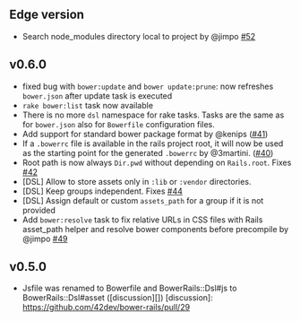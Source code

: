 ## Edge version
* Search node_modules directory local to project by @jimpo [#52][]

[#52]: https://github.com/42dev/bower-rails/pull/52

## v0.6.0
* fixed bug with `bower:update` and `bower update:prune`: now refreshes `bower.json` after update task is executed
* `rake bower:list` task now available
* There is no more `dsl` namespace for rake tasks. Tasks are the same as for `bower.json` also for `Bowerfile` configuration files.
* Add support for standard bower package format by @kenips ([#41][])
* If a `.bowerrc` file is available in the rails project root, it will now be used as the starting point for the generated `.bowerrc` by @3martini. ([#40][])
* Root path is now always `Dir.pwd` without depending on `Rails.root`. Fixes [#42][]
* [DSL] Allow to store assets only in `:lib` or `:vendor` directories.
* [DSL] Keep groups independent. Fixes [#44][]
* [DSL] Assign default or custom `assets_path` for a group if it is not provided
* Add `bower:resolve` task to fix relative URLs in CSS files with Rails asset_path helper and resolve bower components before precompile by @jimpo [#49][]

[#49]: https://github.com/42dev/bower-rails/pull/49
[#44]: https://github.com/42dev/bower-rails/issues/44
[#42]: https://github.com/42dev/bower-rails/issues/42
[#41]: https://github.com/42dev/bower-rails/pull/41
[#40]: https://github.com/42dev/bower-rails/pull/40

## v0.5.0
* Jsfile was renamed to Bowerfile and BowerRails::Dsl#js to BowerRails::Dsl#asset ([discussion][])
[discussion]: https://github.com/42dev/bower-rails/pull/29
